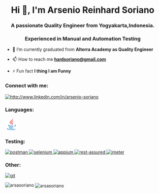 <h1 align="center">Hi 👋, I'm Arsenio Reinhard Soriano</h1>
<h3 align="center">A passionate Quality Engineer from Yogyakarta,Indonesia.</h3>
<h3 align="center">Experienced in Manual and Automation Testing</h3>

- 🔭 I’m currently graduated from **Alterra Academy as Quality Engineer**

- 📫 How to reach me **hardsoriano@gmail.com**

- ⚡ Fun fact **I thing I am Funny**

<h3 align="left">Connect with me:</h3>
<p align="left">
<a href="https://linkedin.com/in/http://www.linkedin.com/in/arsenio-soriano" target="blank"><img align="center" src="https://www.logo.wine/a/logo/LinkedIn/LinkedIn-Logo.wine.svg" alt="http://www.linkedin.com/in/arsenio-soriano" height="40" width="80" /></a>
</p>

<h3 align="left">Languages:</h3>
<p align="left"> <a href="https://www.java.com" target="_blank" rel="noreferrer"> <img src="https://raw.githubusercontent.com/devicons/devicon/master/icons/java/java-original.svg" alt="java" width="40" height="40"/> </a> </p>

<h3 align="left">Testing:</h3>
<p align="left"> <a href="https://postman.com" target="_blank" rel="noreferrer"> <img src="https://www.vectorlogo.zone/logos/getpostman/getpostman-icon.svg" alt="postman" width="40" height="40"/> </a> <a href="https://www.selenium.dev" target="_blank" rel="noreferrer"> <img src="https://raw.githubusercontent.com/detain/svg-logos/780f25886640cef088af994181646db2f6b1a3f8/svg/selenium-logo.svg" alt="selenium" width="40" height="40"/> </a> 
<a href="https://appium.io/" target="_blank" rel="noreferrer"> <img src="https://github.com/detain/svg-logos/blob/master/svg/appium.svg" alt="appium" width="40" height="40"/> </a> <a href="https://rest-assured.io/" target="_blank" rel="noreferrer"> <img src="https://github.com/rest-assured/rest-assured.github.io/blob/master/img/logo-transparent.png" alt="rest-assured" width="40" height="40"/> </a> <a href="https://jmeter.apache.org/" target="_blank" rel="noreferrer"> <img src="http://home.apache.org/~fschumacher/jmeter3.svg" alt="jmeter" width="80" height="40"/> </a></p>

<h3 align="left">Other:</h3>
<p align="left"> <a href="https://git-scm.com/" target="_blank" rel="noreferrer"> <img src="https://www.vectorlogo.zone/logos/git-scm/git-scm-icon.svg" alt="git" width="40" height="40"/> </a> </p>

<p><img align="left" src="https://github-readme-stats.vercel.app/api/top-langs?username=arsasoriano&show_icons=true&locale=en&layout=compact" alt="arsasoriano" /></p>

<p>&nbsp;<img align="center" src="https://github-readme-stats.vercel.app/api?username=arsasoriano&show_icons=true&locale=en" alt="arsasoriano" /></p>
